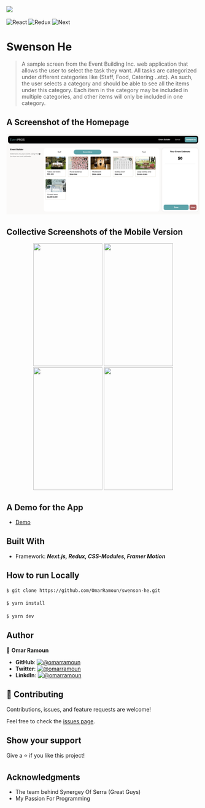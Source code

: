 [![](https://img.shields.io/static/v1?label=BY&message=RAMOUN&color=birghtgreen)](https://ramoun.me)

![React](https://img.shields.io/badge/-React-1f1f1f?logo=react&logoColor=61DAFB&style=for-the-badge)
![Redux](https://img.shields.io/badge/redux-%23593d88.svg?style=for-the-badge&logo=redux&logoColor=white)
![Next](https://img.shields.io/badge/next.js-000000?style=for-the-badge&logo=nextdotjs&logoColor=white)

# Swenson He

> A sample screen from the Event Building Inc. web application that allows the user to select the task they want. All tasks are categorized under different categories like (Staff, Food, Catering ..etc). As such, the user selects a category and should be able to see all the items under this category. Each item in the category may be included in multiple categories, and other items will only be included in one category.

## A Screenshot of the Homepage

![screenshot](screenshots/screenshot.png)

## Collective Screenshots of the Mobile Version

<p align="center" justify="center">
  <img width="180px" height="320px" src="screenshots/screen1.png" />
  <img width="180px" height="320px" src="screenshots/screen2.png" />
  <img width="180px" height="320px" src="screenshots/screen3.png" />
  <img width="180px" height="320px" src="screenshots/screen4.png" />
</p>

## A Demo for the App

- [Demo](https://swensonhe.omarramoun.com/)

## Built With

- Framework: _**Next.js, Redux, CSS-Modules, Framer Motion**_

## How to run Locally

```sh
$ git clone https://github.com/OmarRamoun/swenson-he.git

$ yarn install

$ yarn dev
```

## Author

👤 **Omar Ramoun**

- **GitHub**: [![@omarramoun](https://img.shields.io/github/followers/omarramoun?label=OmarRamoun&style=social)](https://github.com/omarramoun)
- **Twitter**: [![@omarramoun](https://img.shields.io/twitter/follow/omarramoun?label=OmarRamoun&style=social)](https://twitter.com/omarramoun)
- **LinkdIn**: [![@omarramoun](https://img.shields.io/github/followers/omarramoun?label=OmarRamoun&logo=linkedin&style=social)](https://www.linkedin.com/in/omarramoun/)

## 🤝 Contributing

Contributions, issues, and feature requests are welcome!

Feel free to check the [issues page](../../issues).

## Show your support

Give a ⭐️ if you like this project!

## Acknowledgments

- The team behind Synergey Of Serra (Great Guys)
- My Passion For Programming
